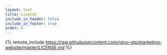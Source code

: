 ```yaml
---
layout: text
title: License
include_in_header: false
include_in_footer: true
order: 6
---
```


{% remote_include https://raw.githubusercontent.com/raivo-otp/marketing-website/master/LICENSE.md %}